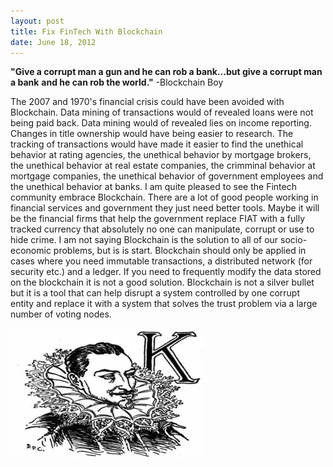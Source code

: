 ```yaml
---
layout: post
title: Fix FinTech With Blockchain
date: June 18, 2012
--- 
```


**"Give a corrupt man a gun and he can rob a bank...but give a corrupt man a bank**
**and he can rob the world."** -Blockchain Boy

The 2007 and 1970's financial crisis could have been avoided with Blockchain.  Data mining of transactions would of revealed loans were not being paid back. Data mining would of revealed lies on income reporting. Changes in title ownership would have being easier to research. The tracking of transactions would have made it easier to find the unethical behavior at rating agencies, the unethical behavior by mortgage brokers, the unethical behavior at real estate companies, the crimminal behavior at mortgage companies, the unethical behavior of government employees and the unethical behavior at banks. I am quite pleased to see the Fintech community embrace Blockchain.  There are a lot of good people working in financial services and government they just need better tools. Maybe it will be the financial firms that help the government replace FIAT with a fully tracked currency that absolutely no one can manipulate, corrupt or use to hide crime.
I am not saying Blockchain is the solution to all of our socio-economic problems, but is is start.  Blockchain should only be applied in cases where you need immutable transactions, a distributed network (for security etc.) and a ledger. If you need to frequently modify the data stored on the blockchain it is not a good solution.  Blockchain is not a silver bullet but it is a tool that can help disrupt a  system controlled by one corrupt entity and replace it with a system that solves the trust problem via a large number of voting nodes.

![](../images/bankster_king.jpg)






